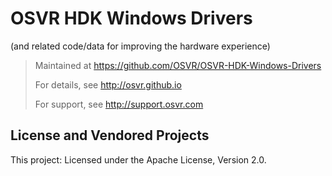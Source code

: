 # OSVR HDK Windows Drivers
(and related code/data for improving the hardware experience)

> Maintained at <https://github.com/OSVR/OSVR-HDK-Windows-Drivers>
>
> For details, see <http://osvr.github.io>
>
> For support, see <http://support.osvr.com>

## License and Vendored Projects

This project: Licensed under the Apache License, Version 2.0.
